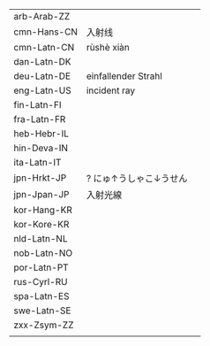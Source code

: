 | | | |
|-|-|-|
| arb-Arab-ZZ |  |  |
| cmn-Hans-CN | 入射线 |  |
| cmn-Latn-CN | rùshè xiàn |  |
| dan-Latn-DK |  |  |
| deu-Latn-DE | einfallender Strahl |  |
| eng-Latn-US | incident ray |  |
| fin-Latn-FI |  |  |
| fra-Latn-FR |  |  |
| heb-Hebr-IL |  |  |
| hin-Deva-IN |  |  |
| ita-Latn-IT |  |  |
| jpn-Hrkt-JP | ? にゅ↑うしゃこ↓うせん |  |
| jpn-Jpan-JP | 入射光線 |  |
| kor-Hang-KR |  |  |
| kor-Kore-KR |  |  |
| nld-Latn-NL |  |  |
| nob-Latn-NO |  |  |
| por-Latn-PT |  |  |
| rus-Cyrl-RU |  |  |
| spa-Latn-ES |  |  |
| swe-Latn-SE |  |  |
| zxx-Zsym-ZZ |  |  |
|  |  |  |
